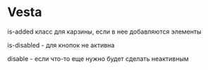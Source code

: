 # Vesta

is-added класс для карзины, если в нее добавляются элементы

is-disabled - для кнопок не активна

disable - если что-то еще нужно будет сделать неактивным
